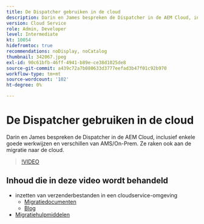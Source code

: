 ```yaml
---
title: De Dispatcher gebruiken in de cloud
description: Darin en James bespreken de Dispatcher in de AEM Cloud, inclusief enkele goede werkwijzen en verschillen van AMS/On-Prem. Ze raken ook aan de migratie naar de cloud.
version: Cloud Service
role: Admin, Developer
level: Intermediate
kt: 10054
hidefromtoc: true
recommendations: noDisplay, noCatalog
thumbnail: 342067.jpeg
exl-id: 90c61bfb-46ff-4941-b89e-ce38d1025de8
source-git-commit: a439c72a7b080633d3777eefad3b47f01c92b970
workflow-type: tm+mt
source-wordcount: '102'
ht-degree: 0%

---
```



# De Dispatcher gebruiken in de cloud

Darin en James bespreken de Dispatcher in de AEM Cloud, inclusief enkele goede werkwijzen en verschillen van AMS/On-Prem. Ze raken ook aan de migratie naar de cloud.

>[!VIDEO](https://video.tv.adobe.com/v/342067?quality=12&learn=on)

## Inhoud die in deze video wordt behandeld

+ inzetten van verzenderbestanden in een cloudservice-omgeving
   + [Migratiedocumenten](https://experienceleague.adobe.com/docs/experience-manager-cloud-manager/using/getting-started/dispatcher-configurations.html)
   + [Blog](https://medium.com/adobetech/migrating-a-dispatcher-configuration-from-managed-services-to-aem-as-a-cloud-service-fa8a80d242ee)
+ [Migratiehulpmiddelen](https://github.com/adobe/aio-cli-plugin-aem-cloud-service-migration)
